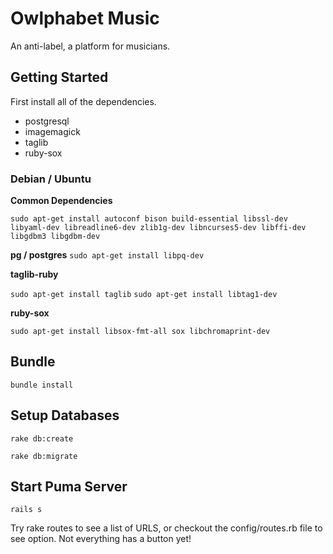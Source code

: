 # Owlphabet Music
An anti-label, a platform for musicians.

## Getting Started
First install all of the dependencies.


* postgresql
* imagemagick
* taglib
* ruby-sox
 

### Debian / Ubuntu

**Common Dependencies**

`sudo apt-get install autoconf bison build-essential libssl-dev libyaml-dev libreadline6-dev zlib1g-dev libncurses5-dev libffi-dev libgdbm3 libgdbm-dev`

**pg / postgres**
`sudo apt-get install libpq-dev`

**taglib-ruby**

`sudo apt-get install taglib`
`sudo apt-get install libtag1-dev`

**ruby-sox**

`sudo apt-get install libsox-fmt-all sox libchromaprint-dev`

## Bundle 
`bundle install`

## Setup Databases 
`rake db:create`

`rake db:migrate`

## Start Puma Server
`rails s`

Try rake routes to see a list of URLS, or checkout the config/routes.rb file to see option. Not everything has a button yet!

